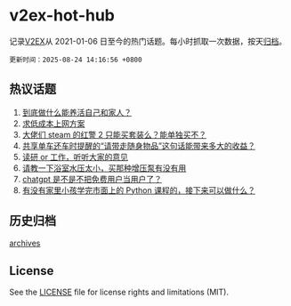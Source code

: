 # v2ex-hot-hub

 记录[V2EX](https://www.v2ex.com/)从 2021-01-06 日至今的热门话题。每小时抓取一次数据，按天[归档](archives)。

`更新时间：2025-08-24 14:16:56 +0800`

## 热议话题

1. [到底做什么能养活自己和家人？](https://www.v2ex.com/t/1154439)
1. [求低成本上网方案](https://www.v2ex.com/t/1154521)
1. [大佬们 steam 的红警 2 只能买套装么？能单独买不？](https://www.v2ex.com/t/1154440)
1. [共享单车还车时提醒的“请带走随身物品”这句话能带来多大的收益？](https://www.v2ex.com/t/1154532)
1. [读研 or 工作，听听大家的意见](https://www.v2ex.com/t/1154503)
1. [请教一下浴室水压太小，买那种增压泵有没有用](https://www.v2ex.com/t/1154422)
1. [chatgpt 是不是不把免费用户当用户了？](https://www.v2ex.com/t/1154470)
1. [有没有家里小孩学完市面上的 Python 课程的，接下来可以做什么？](https://www.v2ex.com/t/1154424)

## 历史归档

[archives](archives)

## License

See the [LICENSE](LICENSE) file for license rights and limitations (MIT).
